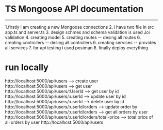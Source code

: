 # TS Mongoose API documentation

---

1.firstly i am creating a new Mongoose connections 2. i have two file in src app.ts and server.ts 3. design schmes and schema validation is used Joi validation 4. creating model 5. creating routes -- desing all routes 6. creating controllers -- desing all controllers 6. creating services -- provides all services 7. for api testing i used postman 8. finally deploy everything

# run locally

http://localhost:5000/api/users --> create user
http://localhost:5000/api/users --> get user
http://localhost:5000/api/users/:UserId --> get user by id
http://localhost:5000/api/users/:userId --> update user by id
http://localhost:5000/api/users/:userId --> delete user by id
http://localhost:5000/api/users/:userId/orders --> update order by
http://localhost:5000/api/users/:userId/orders --> get all orders by user
http://localhost:5000/api/users/:userId/orders/total-price --> total price of all orders by user
http://localhost:5000/api/users
